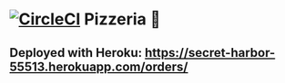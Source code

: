 # [![CircleCI](https://circleci.com/gh/arbonap/pizzeria.svg?style=svg)](https://circleci.com/gh/arbonap/pizzeria) Pizzeria 🍕
## Deployed with Heroku: https://secret-harbor-55513.herokuapp.com/orders/
